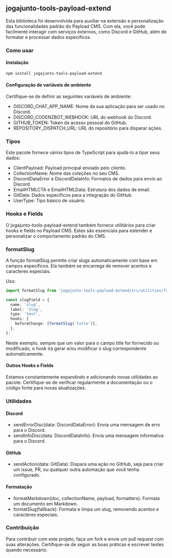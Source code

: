 ## jogajunto-tools-payload-extend

Esta biblioteca foi desenvolvida para auxiliar na extensão e personalização das funcionalidades padrão do Payload CMS. Com ela, você pode facilmente interagir com serviços externos, como Discord e GitHub, além de formatar e processar dados específicos.

### Como usar

#### Instalação

```bash
npm install jogajunto-tools-payload-extend
```

#### Configuração de variáveis de ambiente

Certifique-se de definir as seguintes variáveis de ambiente:

- DISCORD_CHAT_APP_NAME: Nome da sua aplicação para ser usado no Discord.
- DISCORD_CODENZBOT_WEBHOOK: URL do webhook do Discord.
- GITHUB_TOKEN: Token de acesso pessoal do GitHub.
- REPOSITORY_DISPATCH_URL: URL do repositório para disparar ações.

### Tipos

Este pacote fornece vários tipos de TypeScript para ajudá-lo a tipar seus dados:

- ClientPayload: Payload principal enviado pelo cliente.
- CollectionName: Nome das coleções no seu CMS.
- DiscordDataError e DiscordDataInfo: Formatos de dados para envio ao Discord.
- EmailHTMLCTA e EmailHTMLData: Estrutura dos dados de email.
- GitData: Dados específicos para a integração do GitHub.
- UserType: Tipo básico de usuário.

### Hooks e Fields

O jogajunto-tools-payload-extend também fornece utilitários para criar hooks e fields no Payload CMS. Estes são essenciais para estender e personalizar o comportamento padrão do CMS.

### formatSlug

A função formatSlug permite criar slugs automaticamente com base em campos específicos. Ela também se encarrega de remover acentos e caracteres especiais.

Uso:
```typescript
import formatSlug from 'jogajunto-tools-payload-extend/src/utilities/formatSlug';

const slugField = {
  name: 'slug',
  label: 'Slug',
  type: 'text',
  hooks: {
    beforeChange: [formatSlug('title')],
  },
};
```

Neste exemplo, sempre que um valor para o campo title for fornecido ou modificado, o hook irá gerar e/ou modificar o slug correspondente automaticamente.

#### Outros Hooks e Fields

Estamos constantemente expandindo e adicionando novas utilidades ao pacote. Certifique-se de verificar regularmente a documentação ou o código fonte para novas atualizações.

### Utilidades

#### Discord

- sendErrorDisc(data: DiscordDataError): Envia uma mensagem de erro para o Discord.
- sendInfoDisc(data: DiscordDataInfo): Envia uma mensagem informativa para o Discord.

#### GitHub

- sendAction(data: GitData): Dispara uma ação no GitHub, seja para criar um issue, PR, ou qualquer outra automação que você tenha configurado.

#### Formatação

- formatMarkdown(doc, collectionName, payload, formatters): Formata um documento em Markdown.
- formatSlug(fallback): Formata e limpa um slug, removendo acentos e caracteres especiais.

### Contribuição

Para contribuir com este projeto, faça um fork e envie um pull request com suas alterações. Certifique-se de seguir as boas práticas e escrever testes quando necessário.